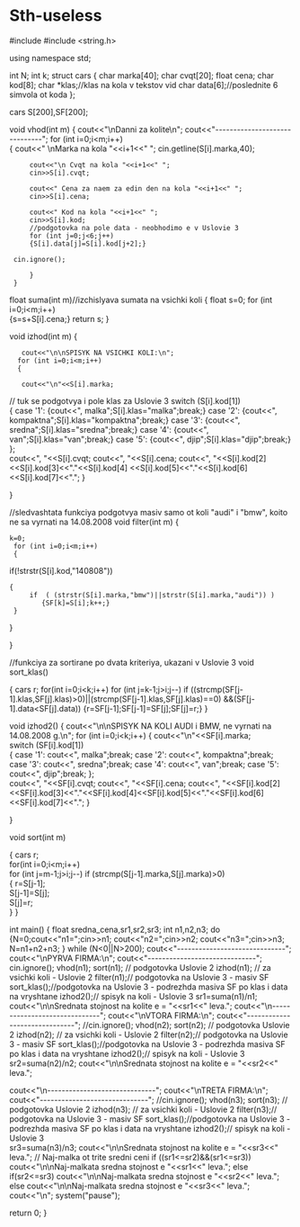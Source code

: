# Sth-useless
#include <iostream>
#include <string.h>


using namespace std;

int N;
int k;
struct cars
       {
           char marka[40];
           char cvqt[20];
           float cena;
           char kod[8];
           char *klas;//klas na  kola v tekstov vid
           char data[6];//poslednite 6 simvola ot koda
           };
           
cars S[200],SF[200];


void vhod(int m)
     {
     cout<<"\nDanni za kolite\n";
     cout<<"------------------------------";
     for (int i=0;i<m;i++)  
         {
         cout<<" \nMarka na kola "<<i+1<<" ";
       cin.getline(S[i].marka,40);
         
         cout<<"\n Cvqt na kola "<<i+1<<" ";
         cin>>S[i].cvqt;
         
         cout<<" Cena za naem za edin den na kola "<<i+1<<" ";
         cin>>S[i].cena;    
         
         cout<<" Kod na kola "<<i+1<<" ";
         cin>>S[i].kod;
         //podgotovka na pole data - neobhodimo e v Uslovie 3
         for (int j=0;j<6;j++)
         {S[i].data[j]=S[i].kod[j+2];}
         
     cin.ignore();
  
         }
     }
     
   float suma(int m)//izchislyava sumata na vsichki koli
   {
         float s=0;
         for (int i=0;i<m;i++)  
         {s=s+S[i].cena;}
         return s;
         }
         
void izhod(int m)
{
    
       cout<<"\n\nSPISYK NA VSICHKI KOLI:\n";
      for (int i=0;i<m;i++)
      { 
         
       cout<<"\n"<<S[i].marka; 
  // tuk se podgotvya i pole klas za Uslovie 3
        switch (S[i].kod[1])         
        {
        case '1': {cout<<", malka";S[i].klas="malka";break;}
        case '2': {cout<<", kompaktna";S[i].klas="kompaktna";break;}
        case '3': {cout<<", sredna";S[i].klas="sredna";break;}
        case '4': {cout<<", van";S[i].klas="van";break;}
        case '5': {cout<<", djip";S[i].klas="djip";break;}
        };  
        cout<<", "<<S[i].cvqt;
        cout<<", "<<S[i].cena;
        cout<<", "<<S[i].kod[2]<<S[i].kod[3]<<"."<<S[i].kod[4]
        <<S[i].kod[5]<<"."<<S[i].kod[6]<<S[i].kod[7]<<".";
                   } 
             
}  
               

 //sledvashtata funkciya podgotvya masiv samo ot koli "audi" i "bmw", koito ne sa vyrnati na 14.08.2008
void filter(int m)
{
      
    k=0;
     for (int i=0;i<m;i++)
     {
  
   if(!strstr(S[i].kod,"140808")) 
        
    {
         if  ( (strstr(S[i].marka,"bmw")||strstr(S[i].marka,"audi")) )
            {SF[k]=S[i];k++;}
     }
}   
 
}


 //funkciya za sortirane po dvata kriteriya, ukazani v Uslovie 3 
void sort_klas()
 
 {
      cars r;
      for(int i=0;i<k;i++)
      for (int j=k-1;j>i;j--)
      if ((strcmp(SF[j-1].klas,SF[j].klas)>0)||(strcmp(SF[j-1].klas,SF[j].klas)==0)
      &&(SF[j-1].data<SF[j].data))
      {r=SF[j-1];SF[j-1]=SF[j];SF[j]=r;}
  }


            

void izhod2()
{
     cout<<"\n\nSPISYK NA KOLI AUDI i BMW, ne vyrnati na 14.08.2008 g.\n"; 
      for (int i=0;i<k;i++)
      { 
          cout<<"\n"<<SF[i].marka;             
        switch (SF[i].kod[1])         
        {
        case '1': cout<<", malka";break;
        case '2': cout<<", kompaktna";break;
        case '3': cout<<", sredna";break;
        case '4': cout<<", van";break;
        case '5': cout<<", djip";break;
        };  
        cout<<", "<<SF[i].cvqt;
        cout<<", "<<SF[i].cena;
        cout<<", "<<SF[i].kod[2]<<SF[i].kod[3]<<"."<<SF[i].kod[4]<<SF[i].kod[5]<<"."<<SF[i].kod[6]<<SF[i].kod[7]<<".";
                }        

}  
      
void sort(int m)      
 
 {
      cars r;     
      for(int i=0;i<m;i++)    
      for (int j=m-1;j>i;j--) 
      if (strcmp(S[j-1].marka,S[j].marka)>0)    
      {
      r=S[j-1];                             
      S[j-1]=S[j];                          
      S[j]=r;                               
      }
  }
       
     
int main()
{
    float sredna_cena,sr1,sr2,sr3;
    int n1,n2,n3;
    do
    {N=0;cout<<"n1=";cin>>n1;
    cout<<"n2=";cin>>n2;
    cout<<"n3=";cin>>n3;
    N=n1+n2+n3;
}
while (N<0||N>200);
cout<<"------------------------------";
cout<<"\nPYRVA FIRMA:\n";
cout<<"------------------------------";
cin.ignore();
    vhod(n1);
    sort(n1); // podgotovka Uslovie 2
   izhod(n1);      // za vsichki koli - Uslovie 2
  filter(n1);// podgotovka na Uslovie 3 - masiv SF
  sort_klas();//podgotovka na Uslovie 3 - podrezhda masiva SF po klas i data na vryshtane
izhod2();// spisyk na koli - Uslovie 3
sr1=suma(n1)/n1;
cout<<"\n\nSrednata stojnost na kolite e = "<<sr1<<" leva.";
 cout<<"\n------------------------------";
 cout<<"\nVTORA FIRMA:\n";
cout<<"------------------------------";
//cin.ignore();
    vhod(n2);
    sort(n2); // podgotovka Uslovie 2
   izhod(n2);      // za vsichki koli - Uslovie 2
  filter(n2);// podgotovka na Uslovie 3 - masiv SF
  sort_klas();//podgotovka na Uslovie 3 - podrezhda masiva SF po klas i data na vryshtane
izhod2();// spisyk na koli - Uslovie 3   
sr2=suma(n2)/n2;
cout<<"\n\nSrednata stojnost na kolite e = "<<sr2<<" leva.";

 cout<<"\n------------------------------";
 cout<<"\nTRETA FIRMA:\n";
cout<<"------------------------------";
//cin.ignore();
    vhod(n3);
    sort(n3); // podgotovka Uslovie 2
   izhod(n3);      // za vsichki koli - Uslovie 2
  filter(n3);// podgotovka na Uslovie 3 - masiv SF
  sort_klas();//podgotovka na Uslovie 3 - podrezhda masiva SF po klas i data na vryshtane
izhod2();// spisyk na koli - Uslovie 3   
sr3=suma(n3)/n3;
cout<<"\n\nSrednata stojnost na kolite e = "<<sr3<<" leva.";
// Naj-malka ot trite sredni ceni
if ((sr1<=sr2)&&(sr1<=sr3))
cout<<"\n\nNaj-malkata sredna stojnost e "<<sr1<<" leva.";
else 
if(sr2<=sr3) cout<<"\n\nNaj-malkata sredna stojnost e "<<sr2<<" leva.";
else cout<<"\n\nNaj-malkata sredna stojnost e "<<sr3<<" leva.";
cout<<"\n"; 
system("pause");

return 0;
}
